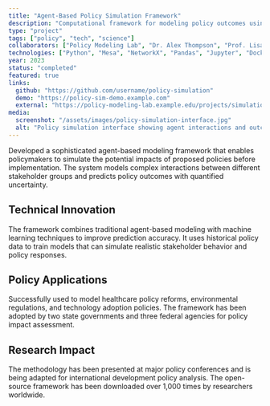 ```yaml
---
title: "Agent-Based Policy Simulation Framework"
description: "Computational framework for modeling policy outcomes using agent-based modeling and machine learning"
type: "project"
tags: ["policy", "tech", "science"]
collaborators: ["Policy Modeling Lab", "Dr. Alex Thompson", "Prof. Lisa Wang"]
technologies: ["Python", "Mesa", "NetworkX", "Pandas", "Jupyter", "Docker"]
year: 2023
status: "completed"
featured: true
links:
  github: "https://github.com/username/policy-simulation"
  demo: "https://policy-sim-demo.example.com"
  external: "https://policy-modeling-lab.example.edu/projects/simulation"
media:
  screenshot: "/assets/images/policy-simulation-interface.jpg"
  alt: "Policy simulation interface showing agent interactions and outcome predictions"
---
```


Developed a sophisticated agent-based modeling framework that enables policymakers to simulate the potential impacts of proposed policies before implementation. The system models complex interactions between different stakeholder groups and predicts policy outcomes with quantified uncertainty.

## Technical Innovation

The framework combines traditional agent-based modeling with machine learning techniques to improve prediction accuracy. It uses historical policy data to train models that can simulate realistic stakeholder behavior and policy responses.

## Policy Applications

Successfully used to model healthcare policy reforms, environmental regulations, and technology adoption policies. The framework has been adopted by two state governments and three federal agencies for policy impact assessment.

## Research Impact

The methodology has been presented at major policy conferences and is being adapted for international development policy analysis. The open-source framework has been downloaded over 1,000 times by researchers worldwide.